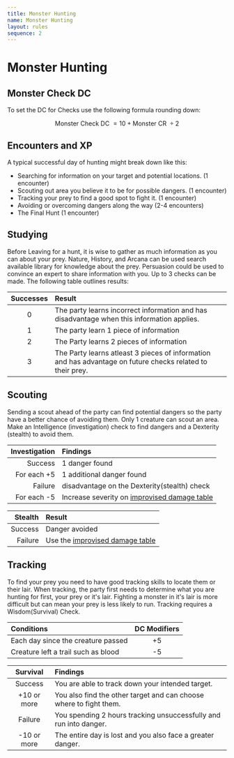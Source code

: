 ```yaml
---
title: Monster Hunting
name: Monster Hunting
layout: rules
sequence: 2
---
```


# Monster Hunting
## Monster Check DC 
To set the DC for Checks use the following formula rounding down: 

$$
\textrm{ Monster Check DC } = 10 + \textrm{Monster CR } \div 2
$$

## Encounters and XP
A typical successful day of hunting might break down like this: 
- Searching for information on your target and potential locations. (1 encounter)
- Scouting out area you believe it to be for possible dangers. (1 encounter)
- Tracking your prey to find a good spot to fight it. (1 encounter)
- Avoiding or overcoming dangers along the way (2-4 encounters)
- The Final Hunt (1 encounter)

## Studying
Before Leaving for a hunt, it is wise to gather as much information as you can about your prey. Nature, History, and Arcana can be used search available library for knowledge about the prey. Persuasion could be used to convince an expert to share information with you. Up to 3 checks can be made. The following table outlines results:


| Successes | Result |
| :--: | :------- |
| 0 | The party learns incorrect information and has disadvantage when this information applies. |
| 1 | The party learn 1 piece of information |
| 2 | The Party learns 2 pieces of information |
| 3 | The Party learns atleast 3 pieces of information and has advantage on future checks related to their prey. |


## Scouting
Sending a scout ahead of the party can find potential dangers so the party have a better chance of avoiding them. Only 1 creature can scout an area. Make an Intelligence (investigation) check to find dangers and a Dexterity (stealth) to avoid them.  


| Investigation | Findings |
| --: | :------- |
| Success | 1 danger found |
| For each +5 | 1 additional danger found |
| Failure | disadvantage on the Dexterity(stealth) check |
| For each -5 | Increase severity on [improvised damage table](https://5e.tools/trapshazards.html#improvised%20damage_dmg) |


| Stealth | Result |
| --: | :------- |
| Success | Danger avoided |
| Failure | Use the [improvised damage table](https://5e.tools/trapshazards.html#improvised%20damage_dmg) |


## Tracking
To find your prey you need to have good tracking skills to locate them or their lair. When tracking, the party first needs to determine what you are hunting for first, your prey or it's lair. Fighting a monster in it's lair is more difficult but can mean your prey is less likely to run. Tracking requires a Wisdom(Survival) Check.

| Conditions | DC Modifiers |
| :----- | :---: |
| Each day since the creature passed | +5 |
| Creature left a trail such as blood | -5 |

| Survival | Findings |
| :---: | :----- |
| Success | You are able to track down your intended target. |
| +10 or more | You also find the other target and can choose where to fight them. |
| Failure | You spending 2 hours tracking unsuccessfully and run into danger. |
| -10 or more | The entire day is lost and you also face a greater danger. |
